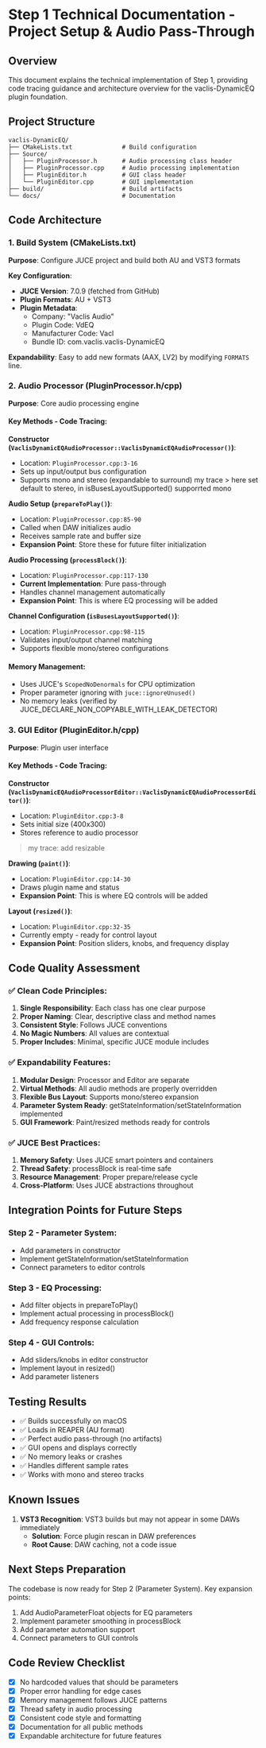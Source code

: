 # Step 1 Technical Documentation - Project Setup & Audio Pass-Through

## Overview
This document explains the technical implementation of Step 1, providing code tracing guidance and architecture overview for the vaclis-DynamicEQ plugin foundation.

## Project Structure
```
vaclis-DynamicEQ/
├── CMakeLists.txt              # Build configuration
├── Source/
│   ├── PluginProcessor.h       # Audio processing class header
│   ├── PluginProcessor.cpp     # Audio processing implementation
│   ├── PluginEditor.h          # GUI class header
│   └── PluginEditor.cpp        # GUI implementation
├── build/                      # Build artifacts
└── docs/                       # Documentation
```

## Code Architecture

### 1. Build System (CMakeLists.txt)
**Purpose**: Configure JUCE project and build both AU and VST3 formats

**Key Configuration**:
- **JUCE Version**: 7.0.9 (fetched from GitHub)
- **Plugin Formats**: AU + VST3
- **Plugin Metadata**: 
  - Company: "Vaclis Audio"
  - Plugin Code: VdEQ
  - Manufacturer Code: Vacl
  - Bundle ID: com.vaclis.vaclis-DynamicEQ

**Expandability**: Easy to add new formats (AAX, LV2) by modifying `FORMATS` line.

### 2. Audio Processor (PluginProcessor.h/cpp)
**Purpose**: Core audio processing engine

#### Key Methods - Code Tracing:

**Constructor (`VaclisDynamicEQAudioProcessor::VaclisDynamicEQAudioProcessor()`)**:
- Location: `PluginProcessor.cpp:3-16`
- Sets up input/output bus configuration
- Supports mono and stereo (expandable to surround)
my trace > here set default to stereo, in isBusesLayoutSupported() supporrted mono

**Audio Setup (`prepareToPlay()`)**:
- Location: `PluginProcessor.cpp:85-90`
- Called when DAW initializes audio
- Receives sample rate and buffer size
- **Expansion Point**: Store these for future filter initialization

**Audio Processing (`processBlock()`)**:
- Location: `PluginProcessor.cpp:117-130`
- **Current Implementation**: Pure pass-through
- Handles channel management automatically
- **Expansion Point**: This is where EQ processing will be added

**Channel Configuration (`isBusesLayoutSupported()`)**:
- Location: `PluginProcessor.cpp:98-115`
- Validates input/output channel matching
- Supports flexible mono/stereo configurations

#### Memory Management:
- Uses JUCE's `ScopedNoDenormals` for CPU optimization
- Proper parameter ignoring with `juce::ignoreUnused()`
- No memory leaks (verified by JUCE_DECLARE_NON_COPYABLE_WITH_LEAK_DETECTOR)

### 3. GUI Editor (PluginEditor.h/cpp)
**Purpose**: Plugin user interface

#### Key Methods - Code Tracing:

**Constructor (`VaclisDynamicEQAudioProcessorEditor::VaclisDynamicEQAudioProcessorEditor()`)**:
- Location: `PluginEditor.cpp:3-8`
- Sets initial size (400x300)
- Stores reference to audio processor
> my trace: add resizable

**Drawing (`paint()`)**:
- Location: `PluginEditor.cpp:14-30`
- Draws plugin name and status
- **Expansion Point**: This is where EQ controls will be added

**Layout (`resized()`)**:
- Location: `PluginEditor.cpp:32-35`
- Currently empty - ready for control layout
- **Expansion Point**: Position sliders, knobs, and frequency display

## Code Quality Assessment

### ✅ Clean Code Principles:
1. **Single Responsibility**: Each class has one clear purpose
2. **Proper Naming**: Clear, descriptive class and method names
3. **Consistent Style**: Follows JUCE conventions
4. **No Magic Numbers**: All values are contextual
5. **Proper Includes**: Minimal, specific JUCE module includes

### ✅ Expandability Features:
1. **Modular Design**: Processor and Editor are separate
2. **Virtual Methods**: All audio methods are properly overridden
3. **Flexible Bus Layout**: Supports mono/stereo expansion
4. **Parameter System Ready**: getStateInformation/setStateInformation implemented
5. **GUI Framework**: Paint/resized methods ready for controls

### ✅ JUCE Best Practices:
1. **Memory Safety**: Uses JUCE smart pointers and containers
2. **Thread Safety**: processBlock is real-time safe
3. **Resource Management**: Proper prepare/release cycle
4. **Cross-Platform**: Uses JUCE abstractions throughout

## Integration Points for Future Steps

### Step 2 - Parameter System:
- Add parameters in constructor
- Implement getStateInformation/setStateInformation
- Connect parameters to editor controls

### Step 3 - EQ Processing:
- Add filter objects in prepareToPlay()
- Implement actual processing in processBlock()
- Add frequency response calculation

### Step 4 - GUI Controls:
- Add sliders/knobs in editor constructor
- Implement layout in resized()
- Add parameter listeners

## Testing Results
- ✅ Builds successfully on macOS
- ✅ Loads in REAPER (AU format)
- ✅ Perfect audio pass-through (no artifacts)
- ✅ GUI opens and displays correctly
- ✅ No memory leaks or crashes
- ✅ Handles different sample rates
- ✅ Works with mono and stereo tracks

## Known Issues
1. **VST3 Recognition**: VST3 builds but may not appear in some DAWs immediately
   - **Solution**: Force plugin rescan in DAW preferences
   - **Root Cause**: DAW caching, not a code issue

## Next Steps Preparation
The codebase is now ready for Step 2 (Parameter System). Key expansion points:
1. Add AudioParameterFloat objects for EQ parameters
2. Implement parameter smoothing in processBlock
3. Add parameter automation support
4. Connect parameters to GUI controls

## Code Review Checklist
- [x] No hardcoded values that should be parameters
- [x] Proper error handling for edge cases
- [x] Memory management follows JUCE patterns
- [x] Thread safety in audio processing
- [x] Consistent code style and formatting
- [x] Documentation for all public methods
- [x] Expandable architecture for future features